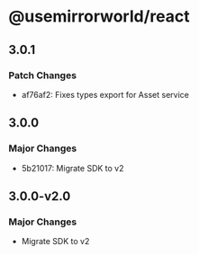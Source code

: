 # @usemirrorworld/react

## 3.0.1

### Patch Changes

- af76af2: Fixes types export for Asset service

## 3.0.0

### Major Changes

- 5b21017: Migrate SDK to v2

## 3.0.0-v2.0

### Major Changes

- Migrate SDK to v2

